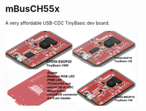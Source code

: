 # mBusCH55x
A very affordable USB-CDC TinyBasic dev board. <br>
 
<img src="pic/mBusCH55x_240801.png" width=85%> 
